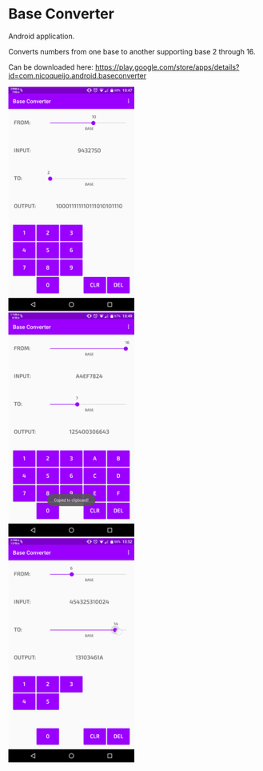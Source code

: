 # Base Converter
Android application.

Converts numbers from one base to another supporting base 2 through 16.

Can be downloaded here: https://play.google.com/store/apps/details?id=com.nicoqueijo.android.baseconverter

<img src="screenshots/Screenshot_20170407-104722.png" width="50%">
<img src="screenshots/Screenshot_20170407-104926.png" width="50%">
<img src="screenshots/Screenshot_20170407-105210.png" width="50%">

